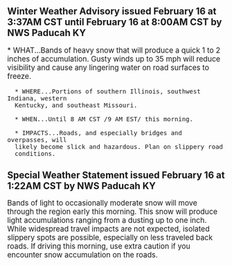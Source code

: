 <p>
   <h2>Winter Weather Advisory issued February 16 at 3:37AM CST until February 16 at 8:00AM CST by NWS Paducah KY</h2>
   <div style="font-size:120%">* WHAT...Bands of heavy snow that will produce a quick 1 to 2 inches
      of accumulation. Gusty winds up to 35 mph will reduce visibility
      and cause any lingering water on road surfaces to freeze.
      
      * WHERE...Portions of southern Illinois, southwest Indiana, western
      Kentucky, and southeast Missouri.
      
      * WHEN...Until 8 AM CST /9 AM EST/ this morning.
      
      * IMPACTS...Roads, and especially bridges and overpasses, will
      likely become slick and hazardous. Plan on slippery road
      conditions.
   </div>
</p>
<p>
   <h2>Special Weather Statement issued February 16 at 1:22AM CST by NWS Paducah KY</h2>
   <div style="font-size:120%">Bands of light to occasionally moderate snow will move through
      the region early this morning. This snow will produce light
      accumulations ranging from a dusting up to one inch. While
      widespread travel impacts are not expected, isolated slippery
      spots are possible, especially on less traveled back roads. If
      driving this morning, use extra caution if you encounter snow
      accumulation on the roads.
   </div>
</p>